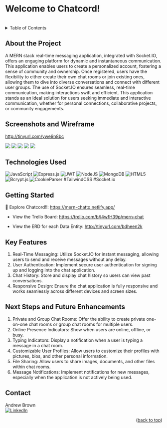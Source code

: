 <a name="readme-top"></a>

<h1>Welcome to Chatcord!</h1>

[contributors-shield]: https://img.shields.io/badge/contributors-_1-blue?style=for-the-badge
[contributors-url]: https://github.com/drewkybrown/MERN-CHAT-APP/graphs/contributors

<br />


<!-- TABLE OF CONTENTS -->
<details>
    <summary>Table of Contents</summary>
    <ul>
        <li><a href="#about-the-project">About The Project</a></li>
        <li><a href="#screenshots-and-wireframe">Screenshots and Wireframe</a></li>
        <li><a href="#technologies-used">Technologies Used</a></li>
        <li><a href="#getting-started">Getting Started</a></li>
        <li><a href="#key-features">Key Features</a></li>
        <li><a href="#next-steps-and-future-enhancements">Next Steps and Future Enhancements</a></li>
        <li><a href="#contact">Contact</a></li>
    </ul>
</details>

## About the Project
A MERN stack real-time messaging application, integrated with Socket.IO, offers an engaging platform for dynamic and instantaneous communication. This application enables users to create a personalized account, fostering a sense of community and ownership. Once registered, users have the flexibility to either create their own chat rooms or join existing ones, allowing them to dive into diverse conversations and connect with different user groups. The use of Socket.IO ensures seamless, real-time communication, making interactions swift and efficient. This application stands as an ideal solution for users seeking immediate and interactive communication, whether for personal connections, collaborative projects, or community engagements.

## Screenshots and Wireframe
http://tinyurl.com/ywe9n8bc

![](./screenshots/landing-page.png)
![](./screenshots/signup.png)
![](./screenshots/login.png)
![](./screenshots/home.png)
![](./screenshots/medical-records.png)


## Technologies Used
![JavaScript](https://img.shields.io/badge/javascript-%23323330.svg?style=for-the-badge&logo=javascript&logoColor=%23F7DF1E)
![Express.js](https://img.shields.io/badge/express.js-%23404d59.svg?style=for-the-badge&logo=express&logoColor=%2361DAFB)
![JWT](https://img.shields.io/badge/JWT-black?style=for-the-badge&logo=JSON%20web%20tokens)
![NodeJS](https://img.shields.io/badge/node.js-6DA55F?style=for-the-badge&logo=node.js&logoColor=white)
![MongoDB](https://img.shields.io/badge/MongoDB-%234ea94b.svg?style=for-the-badge&logo=mongodb&logoColor=white)
![HTML5](https://img.shields.io/badge/html5-%23E34F26.svg?style=for-the-badge&logo=html5&logoColor=white)
![Bcrypt.js](https://img.shields.io/badge/Bcrypt.js-darkred?style=for-the-badge)
![CookieParser](https://img.shields.io/badge/CookieParser-%20purple?style=for-the-badge)
#TailwindCSS
#Socket.io




## Getting Started
🚀 Explore Chatcord!!: https://mern-chatto.netlify.app/

* View the Trello Board: https://trello.com/b/l4wfH39p/mern-chat

* View the ERD for each Data Entity: http://tinyurl.com/bdheen2k


## Key Features
1. Real-Time Messaging: Utilize Socket.IO for instant messaging, allowing users to send and receive messages without any delay.
2. User Authentication: Implement secure user authentication for signing up and logging into the chat application.
3. Chat History: Store and display chat history so users can view past conversations.
4. Responsive Design: Ensure the chat application is fully responsive and works seamlessly across different devices and screen sizes.


## Next Steps and Future Enhancements
1. Private and Group Chat Rooms: Offer the ability to create private one-on-one chat rooms or group chat rooms for multiple users.
2. Online Presence Indicators: Show when users are online, offline, or busy.
3. Typing Indicators: Display a notification when a user is typing a message in a chat room.
4. Customizable User Profiles: Allow users to customize their profiles with pictures, bios, and other personal information.
5. File Sharing: Allow users to share images, documents, and other files within chat rooms.
6. Message Notifications: Implement notifications for new messages, especially when the application is not actively being used.

## Contact

Andrew Brown </br>
[![LinkedIn](https://img.shields.io/badge/linkedin-%230077B5.svg?style=for-the-badge&logo=linkedin&logoColor=white)](https://www.linkedin.com/in/brown-k-andrew/)

<p align="right">(<a href="#readme-top">back to top</a>)</p>
